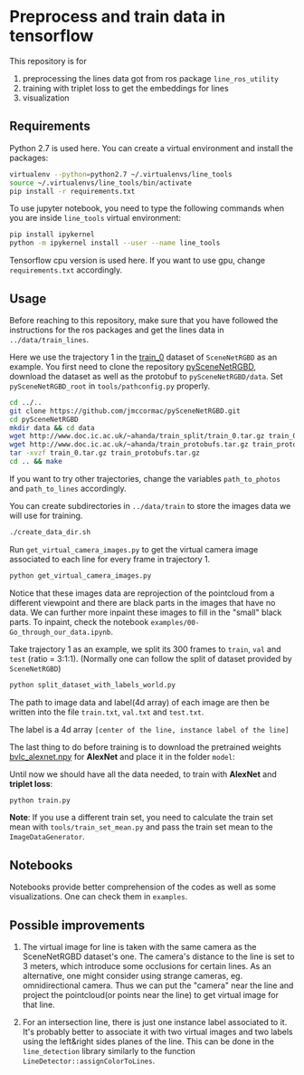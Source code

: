 # Preprocess and train data in tensorflow

This repository is for
1. preprocessing the lines data got from ros package `line_ros_utility`
2. training with triplet loss to get the embeddings for lines
3. visualization

## Requirements
Python 2.7 is used here. You can create a virtual environment and install the packages:
```bash
virtualenv --python=python2.7 ~/.virtualenvs/line_tools
source ~/.virtualenvs/line_tools/bin/activate
pip install -r requirements.txt
```
To use jupyter notebook, you need to type the following commands when you are inside `line_tools` virtual environment:
```bash
pip install ipykernel
python -m ipykernel install --user --name line_tools
```

Tensorflow cpu version is used here. If you want to use gpu, change `requirements.txt` accordingly.

## Usage
Before reaching to this repository, make sure that you have followed the instructions for the ros packages and get the lines data in `../data/train_lines`.

Here we use the trajectory 1 in the [train_0](https://robotvault.bitbucket.io/scenenet-rgbd.html) dataset of `SceneNetRGBD` as an example. You first need to clone the repository [pySceneNetRGBD](https://github.com/jmccormac/pySceneNetRGBD), download the dataset as well as the protobuf to `pySceneNetRGBD/data`. Set `pySceneNetRGBD_root` in `tools/pathconfig.py` properly.
```bash
cd ../..
git clone https://github.com/jmccormac/pySceneNetRGBD.git
cd pySceneNetRGBD
mkdir data && cd data
wget http://www.doc.ic.ac.uk/~ahanda/train_split/train_0.tar.gz train_0.tar.gz
wget http://www.doc.ic.ac.uk/~ahanda/train_protobufs.tar.gz train_protobufs.tar.gz
tar -xvzf train_0.tar.gz train_protobufs.tar.gz
cd .. && make
```

If you want to try other trajectories, change the variables `path_to_photos` and `path_to_lines` accordingly.

You can create subdirectories in `../data/train` to store the images data we will use for training.
```bash
./create_data_dir.sh
```

Run `get_virtual_camera_images.py` to get the virtual camera image associated to each line for every frame in trajectory 1.
```bash
python get_virtual_camera_images.py
```

Notice that these images data are reprojection of the pointcloud from a different viewpoint and there are black parts in the images that have no data. We can further more inpaint these images to fill in the "small" black parts. To inpaint, check the notebook `examples/00-Go_through_our_data.ipynb`.

Take trajectory 1 as an example, we split its 300 frames to `train`, `val` and `test` (ratio = 3:1:1). (Normally one can follow the split of dataset provided by `SceneNetRGBD`)
```bash
python split_dataset_with_labels_world.py
```

The path to image data and label(4d array) of each image are then be written into the file `train.txt`, `val.txt` and `test.txt`.

The label is a 4d array `[center of the line, instance label of the line]`

The last thing to do before training is to download the pretrained weights [bvlc_alexnet.npy](http://www.cs.toronto.edu/~guerzhoy/tf_alexnet/) for **AlexNet** and place it in the folder `model`:

Until now we should have all the data needed, to
train with **AlexNet** and **triplet loss**:
```bash
python train.py
```
**Note**: If you use a different train set, you need to calculate the train set mean with `tools/train_set_mean.py` and pass the train set mean to the `ImageDataGenerator`.

## Notebooks
Notebooks provide better comprehension of the codes as well as some visualizations. One can check them in `examples`.

## Possible improvements
1. The virtual image for line is taken with the same camera as the SceneNetRGBD dataset's one. The camera's distance to the line is set to 3 meters, which introduce some occlusions for certain lines. As an alternative, one might consider using strange cameras, eg. omnidirectional camera. Thus we can put the "camera" near the line and project the pointcloud(or points near the line) to get virtual image for that line.

2. For an intersection line, there is just one instance label associated to it. It's probably better to associate it with two virtual images and two labels using the left&right sides planes of the line. This can be done in the `line_detection` library similarly to the function `LineDetector::assignColorToLines`.
